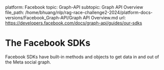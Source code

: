 platform: Facebook
topic: Graph-API
subtopic: Graph API Overview
file_path: /home/bhuang/nlp/rag-race-challenge2-2024/platform-docs-versions/Facebook_Graph-API/Graph API Overview.md
url: https://developers.facebook.com/docs/graph-api/guides/our-sdks

# The Facebook SDKs

Facebook SDKs have built-in methods and objects to get data in and out of the Meta social graph.